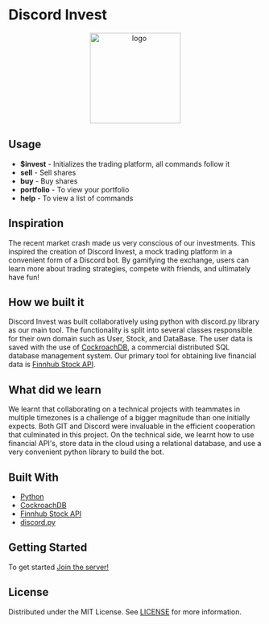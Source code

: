 # Discord Invest <br/>

<p align="center">
  <img src="https://user-images.githubusercontent.com/56948805/169717054-e55d7292-a81d-409a-a5a8-0558beac739e.png" alt="logo" width="180" height="180">
</p>

## Usage

- **$invest** - Initializes the trading platform, all commands follow it<br/>
- **sell** - Sell shares<br/>
- **buy** - Buy shares<br/>
- **portfolio** - To view your portfolio <br/>
- **help** - To view a list of commands <br/>

## Inspiration

The recent market crash made us very conscious of our investments. This inspired the creation of Discord Invest, a mock trading platform in a convenient form of a Discord bot. By gamifying the exchange, users can learn more about trading strategies, compete with friends, and ultimately have fun!

## How we built it

Discord Invest was built collaboratively using python with discord.py library as our main tool. The functionality is split into several classes responsible for their own domain such as User, Stock, and DataBase. The user data is saved with the use of [CockroachDB](https://www.cockroachlabs.com/), a commercial distributed SQL database management system. Our primary tool for obtaining live financial data is [Finnhub Stock API](https://finnhub.io/).

## What did we learn

We learnt that collaborating on a technical projects with teammates in multiple timezones is a challenge of a bigger magnitude than one initially expects. Both GIT and Discord were invaluable in the efficient cooperation that culminated in this project. On the technical side, we learnt how to use financial API's, store data in the cloud using a relational database, and use a very convenient python library to build the bot.

## Built With
* [Python](https://www.python.org/)
* [CockroachDB](https://www.cockroachlabs.com/)
* [Finnhub Stock API](https://finnhub.io/)
* [discord.py](https://discordpy.readthedocs.io/en/stable/)

## Getting Started

To get started <a href="https://discord.gg/sXJdbFxc">Join the server!</a>

## License

Distributed under the MIT License. See [LICENSE](https://github.com///blob/main/LICENSE.md) for more information.
